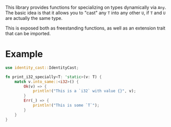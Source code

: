 This library provides functions for specializing on types dynamically via `Any`.
The basic idea is that it allows you to "cast" any `T` into any
other `U`, if `T` and `U` are actually the same  type.

This is exposed both as freestanding functions, as well as an extension trait
that can be imported.

# Example

```rust
use identity_cast::IdentityCast;

fn print_i32_specially<T: 'static>(v: T) {
    match v.into_same::<i32>() {
        Ok(v) => {
            println!("This is a `i32` with value {}", v);
        }
        Err(_) => {
            println!("This is some `T`");
        }
    }
}
```
